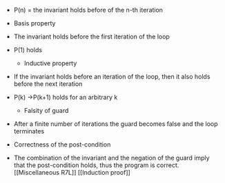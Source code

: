 
* P(n) = the invariant holds before of the n-th iteration

* Basis property

* The invariant holds before the first iteration of the loop

* P(1) holds

	* Inductive property

* If the invariant holds before an iteration of the loop, then it also holds before the next iteration

* P(k) →P(k+1) holds for an arbitrary k

	* Falsity of guard

* After a finite number of iterations the guard becomes false and the loop terminates

* Correctness of the post-condition

* The combination of the invariant and the negation of the guard imply that the post-condition holds, thus the program is correct.
[[Miscellaneous R7L]] [[Induction proof]] 